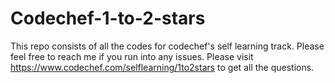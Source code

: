 # Codechef-1-to-2-stars
This repo consists of all the codes for codechef's self learning track. Please feel free to reach me if you run into any issues.
Please visit https://www.codechef.com/selflearning/1to2stars to get all the questions.
